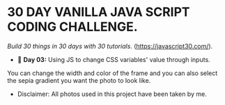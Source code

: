 # 30 DAY VANILLA JAVA SCRIPT CODING CHALLENGE.
_Build 30 things in 30 days with 30 tutorials_.
(https://javascript30.com/).

- :art: **Day 03:** Using JS to change CSS variables' value through inputs.

You can change the width and color of the frame and you can also select the sepia gradient you want the photo to look like.

* Disclaimer: All photos used in this project have been taken by me.
